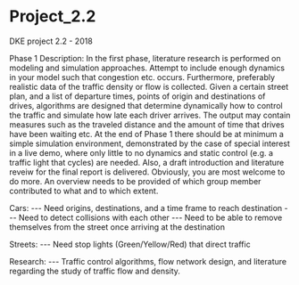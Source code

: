 # Project_2.2
DKE project 2.2 - 2018

Phase 1 Description:
In the first phase, literature research is performed on modeling and simulation approaches. Attempt to include enough dynamics in your model such that congestion etc. occurs. Furthermore, preferably realistic data of the traffic density or flow is collected. Given a certain street plan, and a list of departure times, points of origin and destinations of drives, algorithms are designed that determine dynamically how to control the traffic and simulate how late each driver arrives. The output may contain measures such as the traveled distance and the amount of time that drives have been waiting etc. At the end of Phase 1 there should be at minimum a simple simulation environment, demonstrated by the case of special interest in a live demo, where only little to no dynamics and static control (e.g. a traffic light that cycles) are needed. Also, a draft introduction and literature reveiw for the final report is delivered. Obviously, you are most welcome to do more. An overview needs to be provided of which group member contributed to what and to which extent. 

Cars:
--- Need origins, destinations, and a time frame to reach destination
--- Need to detect collisions with each other
--- Need to be able to remove themselves from the street once arriving at the destination

Streets: 
--- Need stop lights (Green/Yellow/Red) that direct traffic

Research:
--- Traffic control algorithms, flow network design, and literature regarding the study of traffic flow and density.
